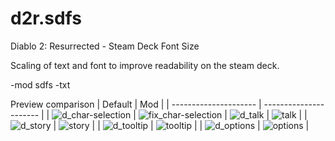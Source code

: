 # d2r.sdfs
Diablo 2: Resurrected - Steam Deck Font Size

Scaling of text and font to improve readability on the steam deck.

-mod sdfs -txt

Preview comparison
| Default               | Mod               |
| --------------------- | ---------------------- |
| ![d_char-selection](https://github.com/thelastnoc/d2r.sdfs/assets/4622451/e5b90ff8-8298-48f0-b9bd-929aaf58babb) | ![fix_char-selection](https://github.com/thelastnoc/d2r.sdfs/assets/4622451/d8a4784a-0a05-47cc-9900-254cd63fb3be)
| ![d_talk](https://github.com/thelastnoc/d2r.sdfs/assets/4622451/ba571460-389f-4164-b525-d212f7bf02be) | ![talk](https://github.com/thelastnoc/d2r.sdfs/assets/4622451/3fb354e9-caee-4162-8b86-4f224a1b13ed) |
| ![d_story](https://github.com/thelastnoc/d2r.sdfs/assets/4622451/b3cc6335-d53f-4f8f-97fb-85f97130de67) | ![story](https://github.com/thelastnoc/d2r.sdfs/assets/4622451/4b203163-f6c8-4169-a038-e46ab261ccfd) |
| ![d_tooltip](https://github.com/thelastnoc/d2r.sdfs/assets/4622451/3fe896da-9eff-4dce-85b8-93d0eac2a38b) | ![tooltip](https://github.com/thelastnoc/d2r.sdfs/assets/4622451/e9400ad5-be19-4e3a-894a-3356b94aec56) |
| ![d_options](https://github.com/thelastnoc/d2r.sdfs/assets/4622451/4b01566e-9628-4a4d-a413-e5af3d8444a4) | ![options](https://github.com/thelastnoc/d2r.sdfs/assets/4622451/cd0b6999-e1da-44f3-adfa-dc8dcc835315) |



